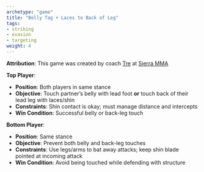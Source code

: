 ```yaml
---
archetype: "game"
title: "Belly Tag + Laces to Back of Leg"
tags: 
- striking
- evasion
- targeting
weight: 4
---
```


**Attribution**: This game was created by coach [Tre](https://www.instagram.com/tre_martials_the_arts/) at [Sierra MMA](https://www.instagram.com/sierra_m_m_a/?hl=en)

**Top Player**:
  * **Position**: Both players in same stance
  * **Objective**: Touch partner’s belly with lead foot **or** touch back of their lead leg with laces/shin
  * **Constraints**: Shin contact is okay; must manage distance and intercepts
  * **Win Condition**: Successful belly or back-leg touch

**Bottom Player**:
  * **Position**: Same stance
  * **Objective**: Prevent both belly and back-leg touches
  * **Constraints**: Use legs/arms to bat away attacks; keep shin blade pointed at incoming attack
  * **Win Condition**: Avoid being touched while defending with structure
